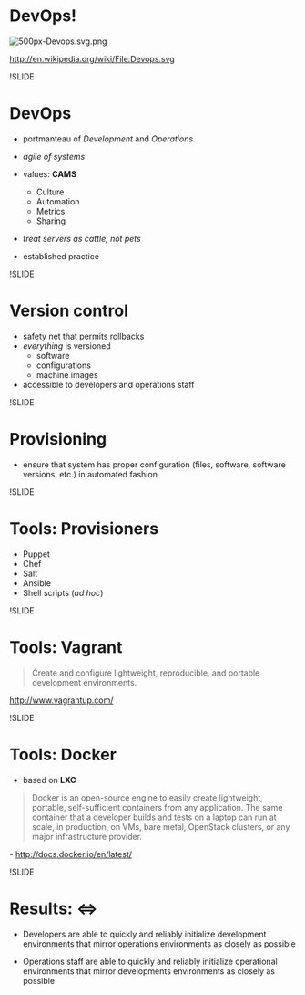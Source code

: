 # DevOps!

![500px-Devops.svg.png](img/500px-Devops.svg.png)

http://en.wikipedia.org/wiki/File:Devops.svg

!SLIDE

# DevOps

- portmanteau of *Development* and *Operations*.

- *agile of systems*

- values: **CAMS**

  - Culture
  - Automation
  - Metrics
  - Sharing

<!-- http://www.markhneedham.com/blog/2013/04/07/treating-servers-as-cattle-not-as-pets/ -->

- *treat servers as cattle, not pets*

- established practice

!SLIDE

# Version control

- safety net that permits rollbacks
- *everything* is versioned
  - software
  - configurations
  - machine images
- accessible to developers and operations staff

!SLIDE

# Provisioning

- ensure that system has proper configuration (files, software, software versions, etc.) in automated fashion

!SLIDE

# Tools: Provisioners

- Puppet
- Chef
- Salt
- Ansible
- Shell scripts (*ad hoc*)

<!-- developers and operations staff should be equally capable and confident in pushing updates (to dependencies, software, configuration) to operations -->

!SLIDE

# Tools: Vagrant

> Create and configure lightweight, reproducible, and portable development environments.

http://www.vagrantup.com/

!SLIDE

# Tools: Docker

- based on **LXC**

> Docker is an open-source engine to easily create lightweight, portable, self-sufficient containers from any application. The same container that a developer builds and tests on a laptop can run at scale, in production, on VMs, bare metal, OpenStack clusters, or any major infrastructure provider.

\- http://docs.docker.io/en/latest/

!SLIDE

# Results: <=>

- Developers are able to quickly and reliably initialize development environments that mirror operations environments as closely as possible

- Operations staff are able to quickly and reliably initialize operational environments that mirror developments environments as closely as possible
